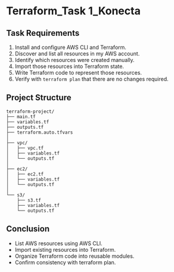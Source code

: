 # Terraform_Task 1_Konecta

## Task Requirements
1) Install and configure AWS CLI and Terraform.
2) Discover and list all resources in my AWS account.
3) Identify which resources were created manually.
4) Import those resources into Terraform state.
5) Write Terraform code to represent those resources.
6) Verify with ```terraform plan``` that there are no changes required.

## Project Structure

```
terraform-project/
├── main.tf
├── variables.tf
├── outputs.tf
├── terraform.auto.tfvars
│
├── vpc/
│   ├── vpc.tf
│   ├── variables.tf
│   └── outputs.tf
│
├── ec2/
│   ├── ec2.tf
│   ├── variables.tf
│   └── outputs.tf
│
└── s3/
    ├── s3.tf
    ├── variables.tf
    └── outputs.tf
```
## Conclusion
- List AWS resources using AWS CLI.
- Import existing resources into Terraform.
- Organize Terraform code into reusable modules.
- Confirm consistency with terraform plan.
